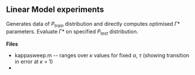 ## **Linear Model experiments**

Generates data of $P_{train}$ distribution and directly computes optimised $\Gamma*$ parameters. 
Evaluate $\Gamma*$ on specified $P_{test}$ distribution. 

**Files**
- kappasweep.m -- ranges over $\kappa$ values for fixed $\alpha$, $\tau$ (showing transition in error at $\kappa$ = 1)
- 
